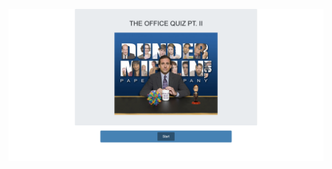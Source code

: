 ![](https://github.com/jeyla380/school_work/blob/main/web_programming/advanced_javascript/H6/The%20Office%20Quiz.png)
